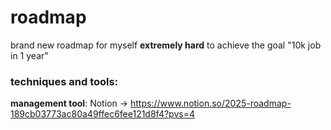 # roadmap
brand new roadmap for myself **extremely hard** to achieve the goal "10k job in 1 year"

### techniques and tools:
**management tool**: Notion -> https://www.notion.so/2025-roadmap-189cb03773ac80a49ffec6fee121d8f4?pvs=4
